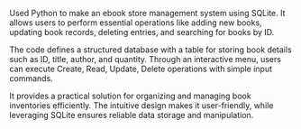 Used Python to make an ebook store management system using SQLite. It allows users to perform essential operations like adding new books, updating book records, deleting entries, and searching for books by ID.

The code defines a structured database with a table for storing book details such as ID, title, author, and quantity. Through an interactive menu, users can execute Create, Read, Update, Delete operations with simple input commands.

It provides a practical solution for organizing and managing book inventories efficiently. The intuitive design makes it user-friendly, while leveraging SQLite ensures reliable data storage and manipulation.
